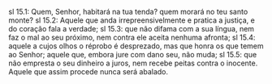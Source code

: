 sl 15.1: Quem, Senhor, habitará na tua tenda? quem morará no teu santo monte?
sl 15.2: Aquele que anda irrepreensivelmente e pratica a justiça, e do coração fala a verdade;
sl 15.3: que não difama com a sua língua, nem faz o mal ao seu próximo, nem contra ele aceita nenhuma afronta;
sl 15.4: aquele a cujos olhos o réprobo é desprezado, mas que honra os que temem ao Senhor; aquele que, embora jure com dano seu, não muda;
sl 15.5: que não empresta o seu dinheiro a juros, nem recebe peitas contra o inocente. Aquele que assim procede nunca será abalado.
